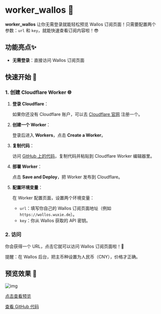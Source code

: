 # worker\_wallos 🎉

**worker\_wallos** 让你无需登录就能轻松预览 Wallos 订阅页面！只需要配置两个参数：`url` 和 `key`，就能快速查看订阅内容啦！😎

## 功能亮点✨

* **无需登录**：直接访问 Wallos 订阅页面

## 快速开始 🚀

### 1. 创建 Cloudflare Worker 🌐

1. **登录 Cloudflare**：

   如果你还没有 Cloudflare 账户，可以去 [Cloudflare 官网](https://www.cloudflare.com/) 注册一个。

2. **创建一个 Worker**：

   登录后进入 **Workers**，点击 **Create a Worker**。

3. **复制代码**：

   访问 [GitHub 上的代码](https://github.com/xinycai/worker_wallos/blob/main/worker.js)，复制代码并粘贴到 Cloudflare Worker 编辑器里。

4. **部署 Worker**：

   点击 **Save and Deploy**，把 Worker 发布到 Cloudflare。

5. **配置环境变量**：

   在 Worker 配置页面，设置两个环境变量：

   * `url`：填写你自己的 Wallos 订阅页面地址（例如 `https://wollos.wuxie.de`）。
   * `key`：你从 Wallos 获取的 API 密钥。

### 2. 访问

你会获得一个 URL，点击它就可以访问 Wallos 订阅页面啦！🎉

提醒：在 Wallos 后台，把主币种设置为人民币（CNY），价格才正确。

## 预览效果 👀

![img](https://r2.wuxie.de/blog/20250512_9efcfc26.png)

[点击查看预览](wallos.wuxie.de)

[查看 GitHub 代码](https://github.com/xinycai/worker_wallos/blob/main/worker.js)

